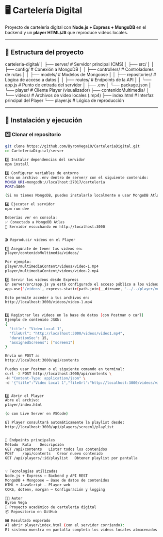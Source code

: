# 🖥️ Cartelería Digital

Proyecto de cartelería digital con **Node.js + Express + MongoDB** en el backend y un **player HTML/JS** que reproduce videos locales.

---

## 📁 Estructura del proyecto
carteleria-digital/
│
├── server/ # Servidor principal (CMS)
│ ├── src/
│ │ ├── config/ # Conexión a MongoDB
│ │ ├── controllers/ # Controladores de rutas
│ │ ├── models/ # Modelos de Mongoose
│ │ ├── repositories/ # Lógica de acceso a datos
│ │ ├── routes/ # Endpoints de la API
│ │ └── app.js # Punto de entrada del servidor
│ ├── .env
│ └── package.json
│
└── player/ # Cliente Player (visualizador)
├── contenidoMultimedia/
│ └── videos/ # Archivos de video locales (.mp4)
├── index.html # Interfaz principal del Player
└── player.js # Lógica de reproducción


---

## 🚀 Instalación y ejecución

### 1️⃣ Clonar el repositorio
```bash
git clone https://github.com/ByronVega10/CarteleriaDigital.git
cd CarteleriaDigital/server

2️⃣ Instalar dependencias del servidor
npm install

3️⃣ Configurar variables de entorno
Crea un archivo .env dentro de server/ con el siguiente contenido:
MONGO_URI=mongodb://localhost:27017/carteleria
PORT=3000

(Si no tienes MongoDB, puedes instalarlo localmente o usar MongoDB Atlas.)

4️⃣ Ejecutar el servidor
npm run dev

Deberías ver en consola:
✅ Conectado a MongoDB Atlas
🚀 Servidor escuchando en http://localhost:3000


🎬 Reproducir videos en el Player

1️⃣ Asegúrate de tener tus videos en:
player/contenidoMultimedia/videos/

Por ejemplo:
player/multimediaContent/videos/video-1.mp4
player/multimediaContent/videos/video-2.mp4

2️⃣ Servir los videos desde Express
En server/src/app.js ya está configurado el acceso público a los videos locales:
app.use('/videos', express.static(path.join(__dirname, '../../player/multimediaContent/videos')));

Esto permite acceder a tus archivos en:
http://localhost:3000/videos/video-1.mp4


3️⃣ Registrar los videos en la base de datos (con Postman o curl)
Ejemplo de contenido JSON:
{
  "title": "Video Local 1",
  "fileUrl": "http://localhost:3000/videos/video1.mp4",
  "durationSec": 15,
  "assignedScreens": ["screen1"]
}

Envía un POST a:
http://localhost:3000/api/contents

Puedes usar Postman o el siguiente comando en terminal:
curl -X POST http://localhost:3000/api/contents \
-H "Content-Type: application/json" \
-d '{"title":"Video Local 1","fileUrl":"http://localhost:3000/videos/video1.mp4","durationSec":15,"assignedScreens":["screen1"]}'


4️⃣ Abrir el Player
Abre el archivo:
player/index.html

(o con Live Server en VSCode)

El Player consultará automáticamente la playlist desde:
http://localhost:3000/api/players/screen1/playlist


📡 Endpoints principales
Método	Ruta	Descripción
GET	/api/contents	Listar todos los contenidos
POST	/api/contents	Crear nuevo contenido
GET	/api/players/:id/playlist	Obtener playlist por pantalla


💡 Tecnologías utilizadas
Node.js + Express – Backend y API REST
MongoDB + Mongoose – Base de datos de contenidos
HTML + JavaScript – Player web
CORS, dotenv, morgan – Configuración y logging

🧑‍💻 Autor
Byron Vega
📍 Proyecto académico de cartelería digital
📦 Repositorio en GitHub

🖼️ Resultado esperado
Al abrir player/index.html (con el servidor corriendo):
El sistema muestra en pantalla completa los videos locales almacenados en player/contenidoMultimedia/videos/, reproduciéndolos de forma secuencial según la playlist registrada en MongoDB.
